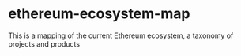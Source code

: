 # ethereum-ecosystem-map
This is a mapping of the current Ethereum ecosystem, a taxonomy of projects and products

